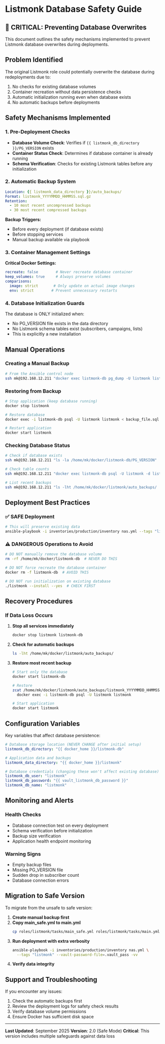 # Listmonk Database Safety Guide

## 🚨 CRITICAL: Preventing Database Overwrites

This document outlines the safety mechanisms implemented to prevent Listmonk database overwrites during deployments.

## Problem Identified

The original Listmonk role could potentially overwrite the database during redeployments due to:
1. No checks for existing database volumes
2. Container recreation without data persistence checks
3. Automatic initialization running even when database exists
4. No automatic backups before deployments

## Safety Mechanisms Implemented

### 1. Pre-Deployment Checks
- **Database Volume Check**: Verifies if `{{ listmonk_db_directory }}/PG_VERSION` exists
- **Container Status Check**: Determines if database container is already running
- **Schema Verification**: Checks for existing Listmonk tables before any initialization

### 2. Automatic Backup System
```yaml
Location: {{ listmonk_data_directory }}/auto_backups/
Format: listmonk_YYYYMMDD_HHMMSS.sql.gz
Retention: 
  - 10 most recent uncompressed backups
  - 30 most recent compressed backups
```

**Backup Triggers:**
- Before every deployment (if database exists)
- Before stopping services
- Manual backup available via playbook

### 3. Container Management Settings

**Critical Docker Settings:**
```yaml
recreate: false        # Never recreate database container
keep_volumes: true     # Always preserve volumes
comparisons:
  image: strict       # Only update on actual image changes
  env: strict        # Prevent unnecessary restarts
```

### 4. Database Initialization Guards

The database is ONLY initialized when:
- No PG_VERSION file exists in the data directory
- No Listmonk schema tables exist (subscribers, campaigns, lists)
- This is explicitly a new installation

## Manual Operations

### Creating a Manual Backup
```bash
# From the Ansible control node
ssh mk@192.168.12.211 "docker exec listmonk-db pg_dump -U listmonk listmonk" > listmonk_backup_$(date +%Y%m%d).sql
```

### Restoring from Backup
```bash
# Stop application (keep database running)
docker stop listmonk

# Restore database
docker exec -i listmonk-db psql -U listmonk listmonk < backup_file.sql

# Restart application
docker start listmonk
```

### Checking Database Status
```bash
# Check if database exists
ssh mk@192.168.12.211 "ls -la /home/mk/docker/listmonk-db/PG_VERSION"

# Check table counts
ssh mk@192.168.12.211 "docker exec listmonk-db psql -U listmonk -d listmonk -c 'SELECT COUNT(*) FROM subscribers;'"

# List recent backups
ssh mk@192.168.12.211 "ls -lht /home/mk/docker/listmonk/auto_backups/ | head -10"
```

## Deployment Best Practices

### ✅ SAFE Deployment
```bash
# This will preserve existing data
ansible-playbook -i inventories/production/inventory nas.yml --tags "listmonk" --vault-password-file=.vault_pass
```

### ⚠️ DANGEROUS Operations to Avoid
```bash
# DO NOT manually remove the database volume
rm -rf /home/mk/docker/listmonk-db  # NEVER DO THIS

# DO NOT force recreate the database container
docker rm -f listmonk-db  # AVOID THIS

# DO NOT run initialization on existing database
./listmonk --install --yes  # CHECK FIRST
```

## Recovery Procedures

### If Data Loss Occurs

1. **Stop all services immediately**
   ```bash
   docker stop listmonk listmonk-db
   ```

2. **Check for automatic backups**
   ```bash
   ls -lht /home/mk/docker/listmonk/auto_backups/
   ```

3. **Restore most recent backup**
   ```bash
   # Start only the database
   docker start listmonk-db
   
   # Restore
   zcat /home/mk/docker/listmonk/auto_backups/listmonk_YYYYMMDD_HHMMSS.sql.gz | \
     docker exec -i listmonk-db psql -U listmonk listmonk
   
   # Start application
   docker start listmonk
   ```

## Configuration Variables

Key variables that affect database persistence:

```yaml
# Database storage location (NEVER CHANGE after initial setup)
listmonk_db_directory: "{{ docker_home }}/listmonk-db"

# Application data and backups
listmonk_data_directory: "{{ docker_home }}/listmonk"

# Database credentials (changing these won't affect existing database)
listmonk_db_user: "listmonk"
listmonk_db_password: "{{ vault_listmonk_db_password }}"
listmonk_db_name: "listmonk"
```

## Monitoring and Alerts

### Health Checks
- Database connection test on every deployment
- Schema verification before initialization
- Backup size verification
- Application health endpoint monitoring

### Warning Signs
- Empty backup files
- Missing PG_VERSION file
- Sudden drop in subscriber count
- Database connection errors

## Migration to Safe Version

To migrate from the unsafe to safe version:

1. **Create manual backup first**
2. **Copy main_safe.yml to main.yml**
   ```bash
   cp roles/listmonk/tasks/main_safe.yml roles/listmonk/tasks/main.yml
   ```
3. **Run deployment with extra verbosity**
   ```bash
   ansible-playbook -i inventories/production/inventory nas.yml \
     --tags "listmonk" --vault-password-file=.vault_pass -vv
   ```
4. **Verify data integrity**

## Support and Troubleshooting

If you encounter any issues:

1. Check the automatic backups first
2. Review the deployment logs for safety check results
3. Verify database volume permissions
4. Ensure Docker has sufficient disk space

---

**Last Updated**: September 2025
**Version**: 2.0 (Safe Mode)
**Critical**: This version includes multiple safeguards against data loss